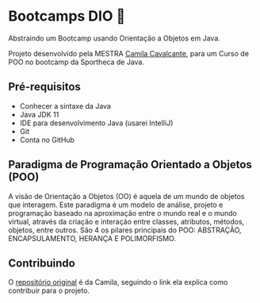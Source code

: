 # Bootcamps DIO 📼

Abstraindo um Bootcamp usando Orientação a Objetos em Java.

Projeto desenvolvido pela MESTRA [Camila Cavalcante](https://github.com/cami-la), para um Curso de POO no bootcamp da Sportheca de Java.

## Pré-requisitos
- Conhecer a sintaxe da Java
- Java JDK 11
- IDE para desenvolvimento Java (usarei IntelliJ)
- Git
- Conta no GitHub

## Paradigma de Programação Orientado a Objetos (POO)
A visão de Orientação a Objetos (OO) é aquela de um mundo de objetos que interagem.
Este paradigma é um modelo de análise, projeto e programação baseado na aproximação entre o mundo real e o mundo virtual, através da criação e interação entre classes, atributos, métodos, objetos, entre outros.
São 4 os pilares principais do POO: ABSTRAÇÃO, ENCAPSULAMENTO, HERANÇA E POLIMORFISMO.

## Contribuindo
O [repositório original](https://github.com/cami-la/desafio-poo-dio) é da Camila, seguindo o link ela explica como contribuir para o projeto.
